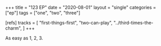 +++
title = "123 EP"
date = "2020-08-01"
layout = "single"
categories = ["ep"]
tags = ["one", "two", "three"]

[refs]
tracks = [
	"first-things-first",
	"two-can-play",
	"../third-times-the-charm",
]
+++

As easy as 1, 2, 3.
